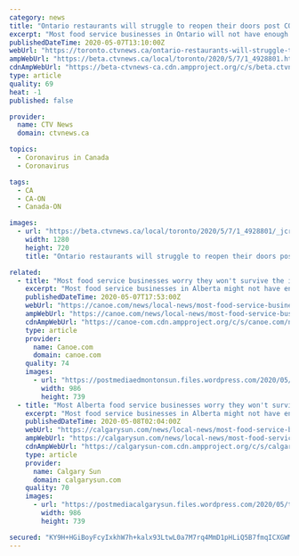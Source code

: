 ```yaml
---
category: news
title: "Ontario restaurants will struggle to reopen their doors post COVID-19, survey says"
excerpt: "Most food service businesses in Ontario will not have enough cash flow to successfully reopen their doors when COVID-19 restrictions are eased, a new survey says."
publishedDateTime: 2020-05-07T13:10:00Z
webUrl: "https://toronto.ctvnews.ca/ontario-restaurants-will-struggle-to-reopen-their-doors-post-covid-19-survey-says-1.4928801"
ampWebUrl: "https://beta.ctvnews.ca/local/toronto/2020/5/7/1_4928801.html"
cdnAmpWebUrl: "https://beta-ctvnews-ca.cdn.ampproject.org/c/s/beta.ctvnews.ca/local/toronto/2020/5/7/1_4928801.html"
type: article
quality: 69
heat: -1
published: false

provider:
  name: CTV News
  domain: ctvnews.ca

topics:
  - Coronavirus in Canada
  - Coronavirus

tags:
  - CA
  - CA-ON
  - Canada-ON

images:
  - url: "https://beta.ctvnews.ca/local/toronto/2020/5/7/1_4928801/_jcr_content/root/responsivegrid/image.coreimg.jpg"
    width: 1280
    height: 720
    title: "Ontario restaurants will struggle to reopen their doors post COVID-19, survey says"

related:
  - title: "Most food service businesses worry they won't survive the impact of COVID-19: Restaurant Canada survey"
    excerpt: "Most food service businesses in Alberta might not have enough cash flow to successfully reopen to diners, shows a new survey from Restaurants Canada.Roughly seven out of 10 respondents said"
    publishedDateTime: 2020-05-07T17:53:00Z
    webUrl: "https://canoe.com/news/local-news/most-food-service-businesses-worry-they-wont-survive-the-impact-of-covid-19-restaurant-canada-survey/wcm/e1d2174c-c51e-46d2-9a46-1afb7d11599f"
    ampWebUrl: "https://canoe.com/news/local-news/most-food-service-businesses-worry-they-wont-survive-the-impact-of-covid-19-restaurant-canada-survey/wcm/e1d2174c-c51e-46d2-9a46-1afb7d11599f/amp"
    cdnAmpWebUrl: "https://canoe-com.cdn.ampproject.org/c/s/canoe.com/news/local-news/most-food-service-businesses-worry-they-wont-survive-the-impact-of-covid-19-restaurant-canada-survey/wcm/e1d2174c-c51e-46d2-9a46-1afb7d11599f/amp"
    type: article
    provider:
      name: Canoe.com
      domain: canoe.com
    quality: 74
    images:
      - url: "https://postmediaedmontonsun.files.wordpress.com/2020/05/toronto-restaurant-e1586793079865.jpg"
        width: 986
        height: 739
  - title: "Most Alberta food service businesses worry they won't survive the impact of COVID-19: Restaurant Canada survey"
    excerpt: "Most food service businesses in Alberta might not have enough cash flow to successfully reopen to diners, shows a new survey from Restaurants Canada.Roughly seven out of 10 respondents said"
    publishedDateTime: 2020-05-08T02:04:00Z
    webUrl: "https://calgarysun.com/news/local-news/most-food-service-businesses-worry-they-wont-survive-the-impact-of-covid-19-restaurant-canada-survey/wcm/b3946da1-0d9b-44e8-a64e-fdaeb140e646"
    ampWebUrl: "https://calgarysun.com/news/local-news/most-food-service-businesses-worry-they-wont-survive-the-impact-of-covid-19-restaurant-canada-survey/wcm/b3946da1-0d9b-44e8-a64e-fdaeb140e646/amp"
    cdnAmpWebUrl: "https://calgarysun-com.cdn.ampproject.org/c/s/calgarysun.com/news/local-news/most-food-service-businesses-worry-they-wont-survive-the-impact-of-covid-19-restaurant-canada-survey/wcm/b3946da1-0d9b-44e8-a64e-fdaeb140e646/amp"
    type: article
    provider:
      name: Calgary Sun
      domain: calgarysun.com
    quality: 70
    images:
      - url: "https://postmediacalgarysun.files.wordpress.com/2020/05/toronto-restaurant-e1586793079865.jpg"
        width: 986
        height: 739

secured: "KY9H+HGiBoyFcyIxkhW7h+kalx93LtwL0a7M7rq4MmD1pHLiQ5B7fmqICXGWMtlMOKp9B/A8m38e/SDMqol9syRo1b1NfWI4nKBs95CdUgUMnFzUboA+8B3S310pqy/Ot1ng3qT1pCRqZkiNkHOKktYNVFZ4EnkPt3giBEwi0RVdIvv7UQ/ow+HyI5dS9K1421Wp/rHvWLUqRJZUgIRPzNdJAmIdKSj918q4mMQ5+qABBG0QPS4HZXCW8JlKM4+d/KbnPYn6l2AUrMXw20Hg8eKyIavpeUhQvH7mKfB9+MVcmhyk149+DykQibbgKjeIjA3r86c4M79XniJPUXri96kLY1fCQvsMUI7ESfbOy5TMU0WnctoK6U2j8VVwQJ7f7Td6y1E0HV8HLGMuQx7eP3e6DKRXiSQ7QiI78H4wBzMcr9xCqiExxY6sK4yB2Dg9Qaz0QMkj8V3X9SoCTGk98NObaC/4C6R2Nm7/+PJrLkQ=;KT1dywMr2tGHcxde2UAvdQ=="
---
```



